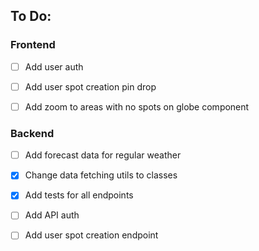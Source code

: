 ## To Do:

### Frontend

- [ ] Add user auth
- [ ] Add user spot creation pin drop
- [ ] Add zoom to areas with no spots on globe component


### Backend

- [ ] Add forecast data for regular weather
- [x] Change data fetching utils to classes
- [x] Add tests for all endpoints
- [ ] Add API auth
- [ ] Add user spot creation endpoint



